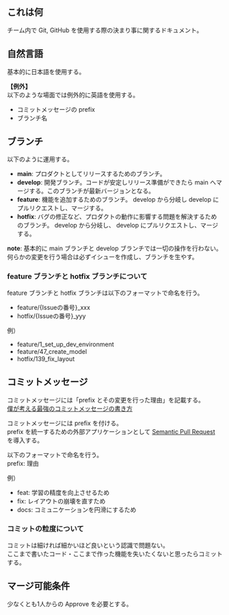 ## これは何

チーム内で Git, GitHub を使用する際の決まり事に関するドキュメント。

## 自然言語

基本的に日本語を使用する。

**【例外】** \
以下のような場面では例外的に英語を使用する。
- コミットメッセージの prefix
- ブランチ名

## ブランチ

以下のように運用する。

- **main**: プロダクトとしてリリースするためのブランチ。
- **develop**: 開発ブランチ。コードが安定しリリース準備ができたら main へマージする。このブランチが最新バージョンとなる。
- **feature**: 機能を追加するためのブランチ。 develop から分岐し develop にプルリクエストし、マージする。
- **hotfix**: バグの修正など、プロダクトの動作に影響する問題を解決するためのブランチ。 develop から分岐し、 develop にプルリクエストし、マージする。

**note**: 基本的に main ブランチと develop ブランチでは一切の操作を行わない。何らかの変更を行う場合は必ずイシューを作成し、ブランチを生やす。

### feature ブランチと hotfix ブランチについて

feature ブランチと hotfix ブランチは以下のフォーマットで命名を行う。

- feature/{Issueの番号}_xxx
- hotfix/{Issueの番号}_yyy

例）

- feature/1_set_up_dev_environment
- feature/47_create_model
- hotfix/139_fix_layout

## コミットメッセージ

コミットメッセージには「prefix とその変更を行った理由」を記載する。 \
[僕が考える最強のコミットメッセージの書き方](https://qiita.com/konatsu_p/items/dfe199ebe3a7d2010b3e)

コミットメッセージには prefix を付ける。 \
prefix を統一するための外部アプリケーションとして [Semantic Pull Request](https://github.com/zeke/semantic-pull-requests) を導入する。

以下のフォーマットで命名を行う。 \
prefix: 理由

例）
- feat: 学習の精度を向上させるため
- fix: レイアウトの崩壊を直すため
- docs: コミュニケーションを円滑にするため

### コミットの粒度について

コミットは細ければ細かいほど良いという認識で問題ない。 \
ここまで書いたコード・ここまで作った機能を失いたくないと思ったらコミットする。

## マージ可能条件

少なくとも1人からの Approve を必要とする。
